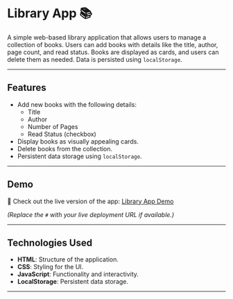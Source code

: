 # Library App 📚

A simple web-based library application that allows users to manage a collection of books. Users can add books with details like the title, author, page count, and read status. Books are displayed as cards, and users can delete them as needed. Data is persisted using `localStorage`.

---

## Features

- Add new books with the following details:
  - Title
  - Author
  - Number of Pages
  - Read Status (checkbox)
- Display books as visually appealing cards.
- Delete books from the collection.
- Persistent data storage using `localStorage`.

---

## Demo

🚀 Check out the live version of the app: [Library App Demo](#)

*(Replace the `#` with your live deployment URL if available.)*

---

## Technologies Used

- **HTML**: Structure of the application.
- **CSS**: Styling for the UI.
- **JavaScript**: Functionality and interactivity.
- **LocalStorage**: Persistent data storage.

---



